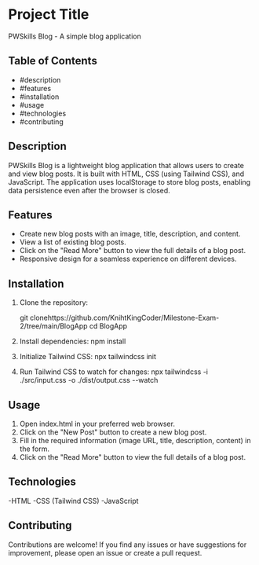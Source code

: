 # Project Title

PWSkills Blog - A simple blog application

## Table of Contents

- #description
- #features
- #installation
- #usage
- #technologies
- #contributing

## Description

PWSkills Blog is a lightweight blog application that allows users to create and view blog posts. It is built with HTML, CSS (using Tailwind CSS), and JavaScript. The application uses localStorage to store blog posts, enabling data persistence even after the browser is closed.

## Features

- Create new blog posts with an image, title, description, and content.
- View a list of existing blog posts.
- Click on the "Read More" button to view the full details of a blog post.
- Responsive design for a seamless experience on different devices.

## Installation

1. Clone the repository:

   git clonehttps://github.com/KnihtKingCoder/Milestone-Exam-2/tree/main/BlogApp
   cd BlogApp

2. Install dependencies: 
   npm install

3. Initialize Tailwind CSS:
   npx tailwindcss init

4. Run Tailwind CSS to watch for changes:
   npx tailwindcss -i ./src/input.css -o ./dist/output.css --watch

## Usage
1. Open index.html in your preferred web browser.
2. Click on the "New Post" button to create a new blog post.
3. Fill in the required information (image URL, title, description, content) in the form.
4. Click on the "Read More" button to view the full details of a blog post.

## Technologies
-HTML
-CSS (Tailwind CSS)
-JavaScript

## Contributing
Contributions are welcome! If you find any issues or have suggestions for improvement, please open an issue or create a pull request.

